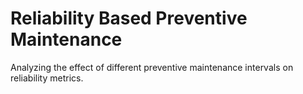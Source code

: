 # Reliability Based Preventive Maintenance

Analyzing the effect of different preventive maintenance intervals on reliability metrics.
